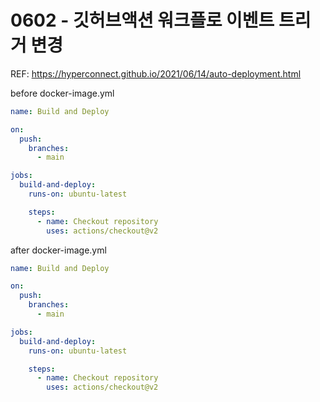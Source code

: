 
# 0602 - 깃허브액션 워크플로 이벤트 트리거 변경
REF: https://hyperconnect.github.io/2021/06/14/auto-deployment.html

before docker-image.yml
```yml
name: Build and Deploy

on:
  push:
    branches:
      - main

jobs:
  build-and-deploy:
    runs-on: ubuntu-latest

    steps:
      - name: Checkout repository
        uses: actions/checkout@v2
```


after docker-image.yml
```yml
name: Build and Deploy

on:
  push:
    branches:
      - main

jobs:
  build-and-deploy:
    runs-on: ubuntu-latest

    steps:
      - name: Checkout repository
        uses: actions/checkout@v2
```

